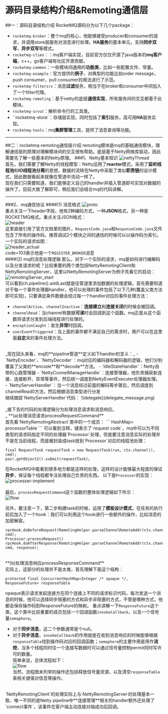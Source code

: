 # 源码目录结构介绍&Remoting通信层

##一：源码目录结构介绍
RocketMQ源码分为以下几个package：

 - `rocketmq-broker`：整个mq的核心，他能够接受producer和consumer的请求，并调用store层服务对消息进行处理。**HA服务**的基本单元，支持**同步双写**，**异步双写**等模式。
 - `rocketmq-clien`：：mq客户端实现，目前官方仅仅开源了java版本的**mq客户端**，c++，go客户端有社区开源贡献。
 - `rocketmq-common`：一些模块间通用的**功能类**，比如一些配置文件、常量。
 - `rocketmq-example`：官方提供的**例子**，对典型的功能比如order message，push consumer，pull consumer的用法进行了示范。
 - `rocketmq-filtersrv`：消息**过滤**服务，相当于在broker和consumer中间加入了一个filter代理。
 - `rocketmq-remoting`：基于netty的底层**通信实现**，所有服务间的交互都基于此模块。
 - `rocketmq-srvut`：解析命令行的工具类。
 - ``rocketmq-store`：存储层实现，同时包括了**索引**服务，高可用**HA**服务实现。
 - `rocketmq-tools`：mq**集群管理**工具，提供了消息查询等功能。


----------
##二：rocketmq-remoting通信层介绍
remoting模块是mq的基础通信模块，理解通信层的原理对理解模块间的交互很有帮助。底层基于Netty网络库驱动，因此需要先了解一些基本的Netty原理。
###1、Netty基本知识
![nettyThread](netty_thread_module.png) <br>
首先，我们需要了解Netty的线程模型：Netty运用了**reactor**模式，采用了**监听线程池**和**IO线程池分离**的思想，数据的流转在Netty中采取了类似**职责链**的设计模式，因此数据看起来就像在管道中流动一样了。<br>
现在我们只需要知道，我们能够定义自己的handler并插入管道即可实现对数据的操作了。目前大致了解即可，稍后我们会结合mq的代码讲解。


----------


###2、mq通信协议
####(1) 消息格式
 ![proto](proto.png) <br>
  重点关注一下header字段，他有2种编码方式，一种**JSON**格式，另一种是ROCKETMQ格式。重点关注JSON格式：
  <br>
![header](protp_header.png) <br>
这里直接引用了官方文档里的图片，`RequestCode.java`和`ResponseCode.java`文件包含了所有的操作码，推荐调试2个模块之间的通信的时候可以以操作码为索引。一个实际的请求如图：
<br>
![header_actual](header.png) <br>
code=103表示他是一个`REGISTER_BROKER`消息
<br>
####(2) mq的消息处理逻辑
那么，对于一个实际的请求，mq是如何进行编解码以及分发请求的呢？比较重要的两个类包括NettyRemotingClient和NettyRemotingServer，这里以NettyRemotingServer为例子先看它的启动：
![remotingServer_start](remotingServer_start.png) <br>
可以看到ch.pipeline().addLast就是往管道里添加数据的处理逻辑，首先需要知道对于每一个事件处理器handler，他可以处理的事件包括了以下几种(覆盖父类方法即可实现)，只要满足条件数据会经过每一个handler对应的事件处理方法：

 - `channelActive`、`channelInactive`：**连接建立**和**连接关闭**的时候会被回调。
 - `channelRead`：当channel有数据**可读**时会回调到这个函数。mq正是从这个函数将请求分发到后端线程进行处理的。
 - `exceptionCaught`：发生**异常**时回调。
 - `userEventTriggered`：当上面的事件都不满足自己的需求时，用户可以在这里面**自定义**的事件处理方法。<br>
<br>
_现在回头来看，mq的**pipeline管道**定义如下handler的含义：_
 - `NettyEncoder`、`NettyDecoder`：mq对应的编码器和解码器的逻辑，他们分别覆盖了父类的**encode**和**decode**方法。
 -  `IdleStateHandler`：Netty自带的心跳管理器
 - `NettyConnetManageHandle`：连接管理器，他负责捕获新连接、连接断开、异常等事件，然后统一调度到NettyEventExecuter处理器处理。
 - `NettyServerHandler`：当一个消息经过前面的解码等步骤后，然后调度到channelRead0方法，然后根据消息类型进行分发
 <br>
 继续跟踪`NettyServerHandler`代码：
![delegate](delegate_message.png) <br>
 <br>
 _接下去的代码的处理逻辑分为处理消息请求和消息响应。<br>_
**(a)处理消息请求processRequestCommand**<br>
首先看`NettyRemotingAbstract`类中的一个成员：
 ```
HashMap<Integer/* request code */, Pair<NettyRequestProcessor, ExecutorService>> processorTable
 ```
可以看到注释，键表示了`request code`，mq中可以为不同类型的请求码指定不同的处理器`Processor`处理，但是要注意消息实际的处理并不是在当前线程，而是被封装成task放到`Processor`对应的线程池处理：<br>

 ```
final RequestTask requestTask = new RequestTask(run, ctx.channel(), cmd);
pair.getObject2().submit(requestTask);
 ```
 在RocketMQ中能看到很多地方都是这样的处理，这样的设计能够最大程度的保证**异步**，保证每个线程都专注处理自己负责的东西。 以下是`Processor`的实现：<br>
![processer-implement](processer_implement.png) <br>
<br>
最后，`processRequestCommand`这个函数的整体处理逻辑如下所示：<br>
![flow](flow1.png) <br>

 另外，要注意一下，第二步构建task的时候，运用了**模板设计模式**，在任务的执行前后加入了一个hook：我们可以利用这个hook进行一些额外的操作，比如消息的加密解密。

 ```
rpcHook.doBeforeRequest(RemotingHelper.parseChannelRemoteAddr(ctx.channel()), cmd);
Processor.processRequest()
rpcHook.doAfterResponse(RemotingHelper.parseChannelRemoteAddr(ctx.channel()), cmd, response);
```
<br>
**(b)处理消息响应processResponseCommand**<br>
实际上，这部分的处理并不是太难，首先理解下面这个结构：

```
protected final ConcurrentHashMap<Integer /* opaque */, ResponseFuture> responseTable
```
opaque表示请求发起连接方在同个连接上不同的请求标识代码，每次发送一个消息的时候，他可以选择同步阻塞的方式和异步非阻塞的方式，不管是哪种方式，他都会保存操作码到ResponseFuture的映射。
重点讲解一下`ResponseFuture`这个类，这个类中比较重要的成员包括一个回调函数`invokeCallback`，以及一个信号量`semaphore`。

 - 对于**同步消息**，这二个参数通常是个null。
 - 对于**异步消息**，`invokeCallback`的作用就是在收到消息响应的时候能够根据`responseTable`找到操作码对应的回调函数；`semaphore`的主要作用是用作**流控**，当多个线程同时往一个连接写数据时可以通过信号量控制permit同时写许可的数量。<br>
简单来说，总体流程如下：<br>
![flow](flow2.png) <br>
当然，流程图未列举的操作还包括释放信号量资源，以及清空`responseTable`表相关键值对信息等操作。<br>
<br>
`NettyRemotingClient`的处理实际上与·NettyRemotingServer·的处理基本一致，唯一不同的是Netty pipeline中**连接管理**相关的handler额外还处理了`connect事件`，该事件在客户端主动连接对端成功后回调。












